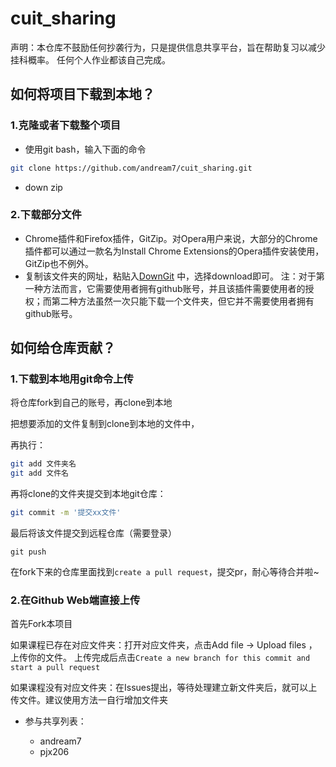 # cuit_sharing

声明：本仓库不鼓励任何抄袭行为，只是提供信息共享平台，旨在帮助复习以减少挂科概率。
任何个人作业都该自己完成。

## 如何将项目下载到本地？
### 1.克隆或者下载整个项目
  - 使用git bash，输入下面的命令

  ```bash
  git clone https://github.com/andream7/cuit_sharing.git
  ```

  - down zip
### 2.下载部分文件
  - Chrome插件和Firefox插件，GitZip。对Opera用户来说，大部分的Chrome插件都可以通过一款名为Install Chrome Extensions的Opera插件安装使用，GitZip也不例外。
  - 复制该文件夹的网址，粘贴入[DownGit](https://yehonal.github.io/DownGit/#/home) 中，选择download即可。
注：对于第一种方法而言，它需要使用者拥有github账号，并且该插件需要使用者的授权；而第二种方法虽然一次只能下载一个文件夹，但它并不需要使用者拥有github账号。

## 如何给仓库贡献？
### 1.下载到本地用git命令上传

  将仓库fork到自己的账号，再clone到本地

  把想要添加的文件复制到clone到本地的文件中，

  再执行：

  ```bash
  git add 文件夹名
  git add 文件名
  ```

  再将clone的文件夹提交到本地git仓库：

  ```bash
  git commit -m '提交xx文件'
  ```

  最后将该文件提交到远程仓库（需要登录）

  ```ba
  git push
  ```

  在fork下来的仓库里面找到`create a pull request`，提交pr，耐心等待合并啦~
  
### 2.在Github Web端直接上传

  首先Fork本项目

  如果课程已存在对应文件夹：打开对应文件夹，点击Add file -> Upload files ，上传你的文件。
  上传完成后点击`Create a new branch for this commit and start a pull request`

  如果课程没有对应文件夹：在Issues提出，等待处理建立新文件夹后，就可以上传文件。建议使用方法一自行增加文件夹

- 参与共享列表：

  - andream7
  - pjx206

